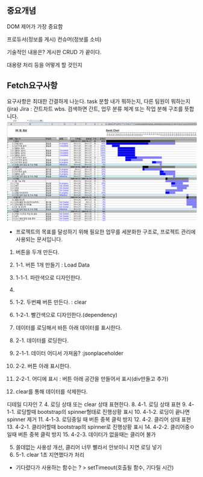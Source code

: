 ## 중요개념

DOM 제어가 가장 중요함


프로듀서(정보를 게시)
컨슈머(정보를 소비)


기술적인 내용은? 게시판 CRUD 가 끝이다.

대용량 처리 등을 어떻게 할 것인지 


## Fetch요구사항

요구사항은 최대한 간결하게 나눈다. task 분할
내가 뭐하는지, 다른 팀원이 뭐하는지(jira)
Jira : 간트차트
wbs. 검색하면 간트, 업무 분류 체계 또는 작업 분해 구조를 뜻합니다.
![alt text](image.png)
- 프로젝트의 목표를 달성하기 위해 필요한 업무를 세분화한 구조로, 프로젝트 관리에 사용되는 문서입니다.

1. 버튼을 두개 만든다.
2. 1-1. 버튼 1개 만들기 : Load Data
3. 1-1-1. 파란색으로 디자인한다.
4. 
5. 1-2. 두번째 버튼 만든다. : clear
6. 1-2-1. 빨간색으로 디자인한다.(dependency)

2. 데이터를 로딩해서 바튼 아래 데이터를 표시한다.
3. 2-1. 데이터를 로딩한다.
4. 2-1-1. 데이터 어디서 가져옴? :jsonplaceholder
5. 2-2. 버튼 아래 표시한다.
6. 2-2-1. 어디에 표시 : 버튼 아래 공간을 만들어서 표시(div만들고 추가)


3. clear를 통해 데이터를 삭제한다.

디테일 디자인
7. 4. 로딩 상태 또는 clear 상태 표현한다.
8. 4-1. 로딩 상태 표현
9. 4-1-1. 로딩할때 bootstrap의 spinner형태로 진행상황 표시
10. 4-1-2. 로딩이 끝나면 spinner 제거
11. 4-1-3. 로딩중일 때 버튼 중복 클릭 방지
12. 4-2. 클리어 상태 표현
13. 4-2-1. 클리어할때 bootstrap의 spinner로 진행상황 표시
14. 4-2-2. 클리어중ㅇ일때 버튼 중복 클릭 방지
15. 4-2-3. 데이터가 없을때는 클리어 불가

5. 쓸데없는 사용성 개선, 클리어 너무 빨라서 안보이니 지연 로딩 넣기
6. 5-1. clear 1초 지연했다가 처리


- 기다렸다가 사용하는 함수는 ? > setTimeout(호출될 함수, 기다릴 시간)


